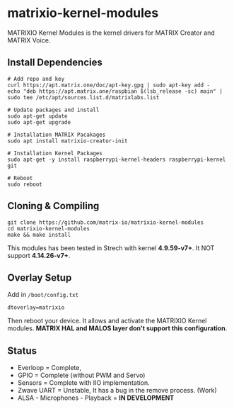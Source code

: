 # matrixio-kernel-modules

MATRIXIO Kernel Modules is the kernel drivers for MATRIX Creator and MATRIX Voice.

## Install Dependencies

```
# Add repo and key
curl https://apt.matrix.one/doc/apt-key.gpg | sudo apt-key add -
echo "deb https://apt.matrix.one/raspbian $(lsb_release -sc) main" | sudo tee /etc/apt/sources.list.d/matrixlabs.list

# Update packages and install
sudo apt-get update
sudo apt-get upgrade

# Installation MATRIX Pacakages
sudo apt install matrixio-creator-init

# Installation Kernel Packages
sudo apt-get -y install raspberrypi-kernel-headers raspberrypi-kernel git 

# Reboot
sudo reboot
```

## Cloning & Compiling
```
git clone https://github.com/matrix-io/matrixio-kernel-modules
cd matrixio-kernel-modules
make && make install
```
This modules has been tested in Strech with kernel **4.9.59-v7+**. It NOT support **4.14.26-v7+**. 

## Overlay Setup

Add in `/boot/config.txt`

```
dtoverlay=matrixio
```
Then reboot your device. It allows and activate the MATRIXIO Kernel modules. **MATRIX HAL and MALOS layer don't support this configuration**.

## Status

* Everloop = Complete,
* GPIO = Complete (without PWM and Servo)
* Sensors = Complete with IIO implementation.
* Zwave UART = Unstable, It has a bug in the remove process. (Work)
* ALSA - Microphones - Playback = **IN DEVELOPMENT**

